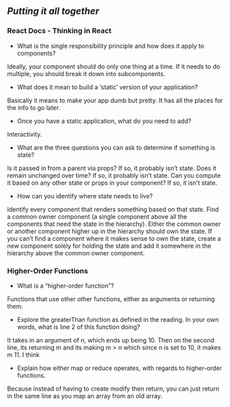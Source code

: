 ## *Putting it all together*

### React Docs - Thinking in React

* What is the single responsibility principle and how does it apply to components?

Ideally, your component should do only one thing at a time. If it needs to do multiple, you should break it down into subcomponents. 

* What does it mean to build a ‘static’ version of your application?

Basically it means to make your app dumb but pretty. It has all the places for the info to go later. 

* Once you have a static application, what do you need to add?

Interactivity. 

* What are the three questions you can ask to determine if something is state?

Is it passed in from a parent via props? If so, it probably isn’t state.
Does it remain unchanged over time? If so, it probably isn’t state.
Can you compute it based on any other state or props in your component? If so, it isn’t state.

* How can you identify where state needs to live?

Identify every component that renders something based on that state.
Find a common owner component (a single component above all the components that need the state in the hierarchy).
Either the common owner or another component higher up in the hierarchy should own the state.
If you can’t find a component where it makes sense to own the state, create a new component solely for holding the state and add it somewhere in the hierarchy above the common owner component.

### Higher-Order Functions

* What is a “higher-order function”?
 
 Functions that use other other functions, either as arguments or returning them. 

* Explore the greaterThan function as defined in the reading. In your own words, what is line 2 of this function doing?
 
 It takes in an argument of n, which ends up being 10. Then on the second line, its returning m and its making m > n which since n is set to 10, it makes m 11. I think

* Explain how either map or reduce operates, with regards to higher-order functions.

Because instead of having to create modify then return, you can just return in the same line as you map an array from an old array.

